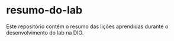 # resumo-do-lab
Este repositório contém o resumo das lições aprendidas durante o desenvolvimento do lab na DIO.
